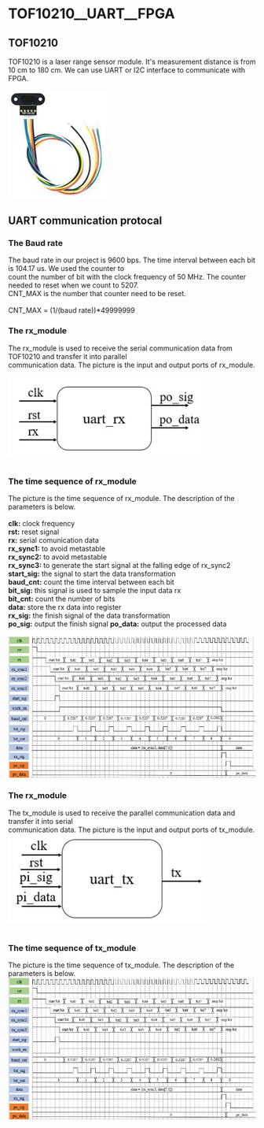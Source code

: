 # TOF10210__UART__FPGA

## TOF10210 
TOF10210 is a laser range sensor module. It's measurement distance is from 10 cm to 180 cm. We can
use UART or I2C interface to communicate with FPGA.<br>
<br>
<img src="https://github.com/tim8557/TOF10210__UART__FPGA/blob/main/images/sensor_photo.jpg" width="200" ><br>

## UART communication protocal
### The Baud rate
The baud rate in our project is 9600 bps. The time interval between each bit is 104.17 us. We used the counter to<br>
count the number of bit with the clock frequency of 50 MHz. The counter needed to reset when we count to 5207.<br>
CNT_MAX is the number that counter need to be reset.<br>
<br>
CNT_MAX = (1/(baud rate))*49999999<br>

### The rx_module
The rx_module is used to receive the serial communication data from TOF10210 and transfer it into parallel<br>
communication data. The picture is the input and output ports of rx_module.<br>
<br>
<img src="https://github.com/tim8557/TOF10210__UART__FPGA/blob/main/images/rx_module.JPG" width="400" ><br>
<br>
### The time sequence of rx_module
The picture is the time sequence of rx_module. The description of the parameters is below.<br>
<br>
**clk:** clock frequency<br>
**rst:** reset signal<br>
**rx:** serial comunication data<br>
**rx_sync1:** to avoid metastable<br>
**rx_sync2:** to avoid metastable<br>
**rx_sync3:** to generate the start signal at the falling edge of rx_sync2<br>
**start_sig:** the signal to start the data transformation<br>
**baud_cnt:** count the time interval between each bit<br>
**bit_sig:** this signal is used to sample the input data rx<br>
**bit_cnt:** count the number of bits<br>
**data:** store the rx data into register<br>
**rx_sig:** the finish signal of the data transformation<br>
**po_sig:** output the finish signal
**po_data:** output the processed data<br>
<br>
![image](https://github.com/tim8557/TOF10210__UART__FPGA/blob/main/images/rx_time_sequence_2.JPG)<br>

### The rx_module
The tx_module is used to receive the parallel communication data and transfer it into serial<br>
communication data. The picture is the input and output ports of tx_module.<br>
<img src="https://github.com/tim8557/TOF10210__UART__FPGA/blob/main/images/tx_module_2.JPG" width="400" ><br>
<br>
### The time sequence of tx_module
The picture is the time sequence of tx_module. The description of the parameters is below.<br>
![image](https://github.com/tim8557/TOF10210__UART__FPGA/blob/main/images/rx_time_sequence_2.JPG)<br>

